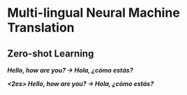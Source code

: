 # Multi-lingual Neural Machine Translation

## Zero-shot Learning

***Hello, how are you? -> Hola, ¿cómo estás?***

***\<2es\> Hello, how are you? -> Hola, ¿cómo estás?***